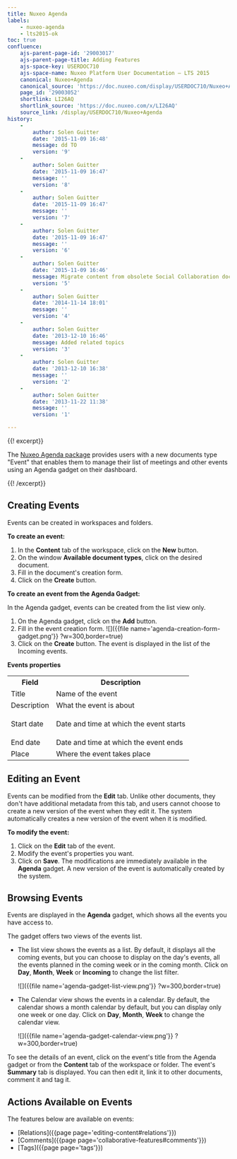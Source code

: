 ```yaml
---
title: Nuxeo Agenda
labels:
    - nuxeo-agenda
    - lts2015-ok
toc: true
confluence:
    ajs-parent-page-id: '29003017'
    ajs-parent-page-title: Adding Features
    ajs-space-key: USERDOC710
    ajs-space-name: Nuxeo Platform User Documentation — LTS 2015
    canonical: Nuxeo+Agenda
    canonical_source: 'https://doc.nuxeo.com/display/USERDOC710/Nuxeo+Agenda'
    page_id: '29003052'
    shortlink: LI26AQ
    shortlink_source: 'https://doc.nuxeo.com/x/LI26AQ'
    source_link: /display/USERDOC710/Nuxeo+Agenda
history:
    - 
        author: Solen Guitter
        date: '2015-11-09 16:48'
        message: dd TO
        version: '9'
    - 
        author: Solen Guitter
        date: '2015-11-09 16:47'
        message: ''
        version: '8'
    - 
        author: Solen Guitter
        date: '2015-11-09 16:47'
        message: ''
        version: '7'
    - 
        author: Solen Guitter
        date: '2015-11-09 16:47'
        message: ''
        version: '6'
    - 
        author: Solen Guitter
        date: '2015-11-09 16:46'
        message: Migrate content from obsolete Social Collaboration doc
        version: '5'
    - 
        author: Solen Guitter
        date: '2014-11-14 18:01'
        message: ''
        version: '4'
    - 
        author: Solen Guitter
        date: '2013-12-10 16:46'
        message: Added related topics
        version: '3'
    - 
        author: Solen Guitter
        date: '2013-12-10 16:38'
        message: ''
        version: '2'
    - 
        author: Solen Guitter
        date: '2013-11-22 11:38'
        message: ''
        version: '1'

---
```

{{! excerpt}}

The [Nuxeo Agenda package](https://connect.nuxeo.com/nuxeo/site/marketplace/package/nuxeo-agenda) provides users with a new documents type "Event" that enables them to manage their list of meetings and other events using an Agenda gadget on their dashboard.

{{! /excerpt}}

## Creating Events

Events can be created in workspaces and folders.

**To create an event:**

1.  In the **Content** tab of the workspace, click on the **New** button.
2.  On the window **Available document types**, click on the desired document.
3.  Fill in the document's creation form.
4.  Click on the **Create** button.

**To create an event from the Agenda Gadget:**

In the Agenda gadget, events can be created from the list view only.

1.  On the Agenda gadget, click on the **Add** button.
2.  Fill in the event creation form.
    ![]({{file name='agenda-creation-form-gadget.png'}} ?w=300,border=true)
3.  Click on the **Create** button.
    The event is displayed in the list of the Incoming events.

**Events properties**

<table><tbody><tr><th colspan="1">Field</th><th colspan="1">Description</th></tr><tr><td colspan="1">Title</td><td colspan="1">Name of the event</td></tr><tr><td colspan="1">Description</td><td colspan="1">What the event is about</td></tr><tr><td colspan="1">Start date</td><td colspan="1">

Date and time at which the event starts

</td></tr><tr><td colspan="1">End date</td><td colspan="1">Date and time at which the event ends</td></tr><tr><td colspan="1">Place</td><td colspan="1">Where the event takes place</td></tr></tbody></table>

## Editing an Event

Events can be modified from the **Edit** tab. Unlike other documents, they don't have additional metadata from this tab, and users cannot choose to create a new version of the event when they edit it. The system automatically creates a new version of the event when it is modified.

**To modify the event:**

1.  Click on the **Edit** tab of the event.
2.  Modify the event's properties you want.
3.  Click on **Save**.
    The modifications are immediately available in the **Agenda** gadget. A new version of the event is automatically created by the system.

## Browsing Events

Events are displayed in the **Agenda** gadget, which shows all the events you have access to.

The gadget offers two views of the events list.

*   The list view shows the events as a list. By default, it displays all the coming events, but you can choose to display on the day's events, all the events planned in the coming week or in the coming month. Click on **Day**, **Month**, **Week** or **Incoming** to change the list filter.

    ![]({{file name='agenda-gadget-list-view.png'}} ?w=300,border=true)
*   The Calendar view shows the events in a calendar. By default, the calendar shows a month calendar by default, but you can display only one week or one day. Click on **Day**, **Month**, **Week** to change the calendar view.

    ![]({{file name='agenda-gadget-calendar-view.png'}} ?w=300,border=true)

To see the details of an event, click on the event's title from the Agenda gadget or from the **Content** tab of the workspace or folder. The event's **Summary** tab is displayed. You can then edit it, link it to other documents, comment it and tag it.

## Actions Available on Events

The features below are available on events:

*   [Relations]({{page page='editing-content#relations'}})
*   [Comments]({{page page='collaborative-features#comments'}})
*   [Tags]({{page page='tags'}})

&nbsp;
